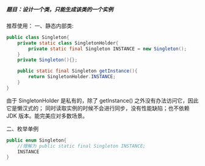 ##### 题目：设计一个类，只能生成该类的一个实例 
推荐使用：
一、静态内部类:

```java
public class Singleton{
	private static class SingletonHolder{
		private static final Singleton INSTANCE = new Singleton();
	}
	private Singleton(){};

	public static final Singleton getInstance(){
		return SingletonHolder.INSTANCE;
	}
}
```
由于 SingletonHolder 是私有的，除了 getInstance() 之外没有办法访问它，因此它是懒汉式的；
同时读取实例的时候不会进行同步，没有性能缺陷；也不依赖 JDK 版本。能完美应对多数场景。

二、枚举单例
```java
public enum Singleton{
	//理解为 public static final Singleton INSTANCE;
	INSTANCE
}
```
